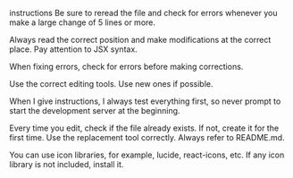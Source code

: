 instructions
Be sure to reread the file and check for errors whenever you make a large change of 5 lines or more.

Always read the correct position and make modifications at the correct place. Pay attention to JSX syntax.

When fixing errors, check for errors before making corrections.

Use the correct editing tools. Use new ones if possible.

When I give instructions, I always test everything first, so never prompt to start the development server at the beginning.

Every time you edit, check if the file already exists. If not, create it for the first time. Use the replacement tool correctly. Always refer to README.md.

You can use icon libraries, for example, lucide, react-icons, etc.
If any icon library is not included, install it.
